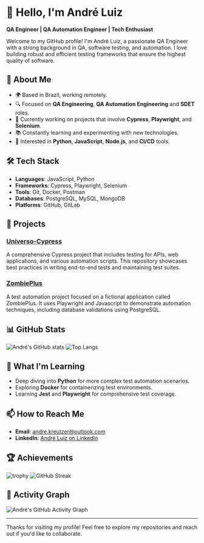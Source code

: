 # 👋 Hello, I'm André Luiz

**QA Engineer | QA Automation Engineer | Tech Enthusiast**

Welcome to my GitHub profile! I'm André Luiz, a passionate QA Engineer with a strong background in QA, software testing, and automation. I love building robust and efficient testing frameworks that ensure the highest quality of software.

## 🚀 About Me

- 🌍 Based in Brazil, working remotely.
- 🔍 Focused on **QA Engineering**, **QA Automation Engineering** and **SDET** roles.
- 💼 Currently working on projects that involve **Cypress**, **Playwright**, and **Selenium**.
- 📚 Constantly learning and experimenting with new technologies.
- 🎯 Interested in **Python**, **JavaScript**, **Node.js**, and **CI/CD** tools.

## 🛠️ Tech Stack

- **Languages**: JavaScript, Python
- **Frameworks**: Cypress, Playwright, Selenium
- **Tools**: Git, Docker, Postman
- **Databases**: PostgreSQL, MySQL, MongoDB
- **Platforms**: GitHub, GitLab

## 🔧 Projects

### [Universo-Cypress](https://github.com/andrelkj/Universo-Cypress)
A comprehensive Cypress project that includes testing for APIs, web applications, and various automation scripts. This repository showcases best practices in writing end-to-end tests and maintaining test suites.

### [ZombiePlus](https://github.com/andrelkj/ZombiePlus)
A test automation project focused on a fictional application called ZombiePlus. It uses Playwright and Javascript to demonstrate automation techniques, including database validations using PostgreSQL.

## 📊 GitHub Stats

![André's GitHub stats](https://github-readme-stats.vercel.app/api?username=andrelkj&show_icons=true&theme=radical&hide_border=true&include_all_commits=true)
![Top Langs](https://github-readme-stats.vercel.app/api/top-langs/?username=andrelkj&layout=compact&theme=radical&hide_border=true)

## 🌱 What I'm Learning

- Deep diving into **Python** for more complex test automation scenarios.
- Exploring **Docker** for containerizing test environments.
- Learning **Jest** and **Playwright** for comprehensive test coverage.

## 📫 How to Reach Me

- **Email**: [andre.kreutzer@outlook.com](mailto:andre.kreutzer@outlook.com)
- **LinkedIn**: [André Luiz on LinkedIn](https://www.linkedin.com/in/andrekj)

## 🏆 Achievements

![trophy](https://github-profile-trophy.vercel.app/?username=andrelkj&theme=radical&no-frame=true&row=1&column=6)
![GitHub Streak](https://streak-stats.demolab.com/?user=andrelkj&theme=highcontrast)

## 🎨 Activity Graph

![André's GitHub Activity Graph](https://github-readme-activity-graph.vercel.app/graph?username=andrelkj&theme=radical&bg_color=1F222E&color=9e4c98&line=9e4c98&point=FFFFFF&area=true&hide_border=true)

---

Thanks for visiting my profile! Feel free to explore my repositories and reach out if you'd like to collaborate.
